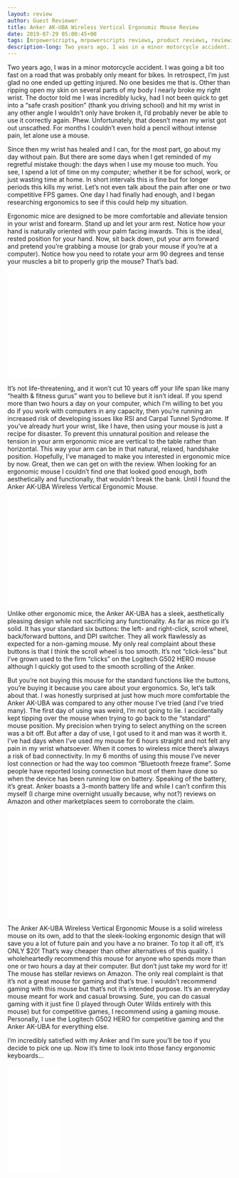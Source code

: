 ```yaml
---
layout: review
author: Guest Reviewer
title: Anker AK-UBA Wireless Vertical Ergonomic Mouse Review
date: 2019-07-29 05:00:45+00
tags: [mrpowerscripts, mrpowerscripts reviews, product reviews, reviewing amazon products, amazon product]
description-long: Two years ago, I was in a minor motorcycle accident. I was going a bit too fast on a road that was probably only meant for bikes. In retrospect, I’m just glad no one ended up getting injured. No one besides me that is. Other than ripping open my skin on several parts of my body I nearly broke my right wrist. The doctor told me I was incredibly lucky, had I not been quick to get into a “safe crash position” (thank you driving school) and hit my wrist in any other angle I wouldn’t only have broken it, I’d probably never be able to use it correctly again. Phew. Unfortunately, that doesn’t mean my wrist got out unscathed. For months I couldn’t even hold a pencil without intense pain, let alone use a mouse.
---
```


Two years ago, I was in a minor motorcycle accident. I was going a bit too fast on a road that was probably only meant for bikes. In retrospect, I’m just glad no one ended up getting injured. No one besides me that is. Other than ripping open my skin on several parts of my body I nearly broke my right wrist. The doctor told me I was incredibly lucky, had I not been quick to get into a “safe crash position” (thank you driving school) and hit my wrist in any other angle I wouldn’t only have broken it, I’d probably never be able to use it correctly again. Phew. Unfortunately, that doesn’t mean my wrist got out unscathed. For months I couldn’t even hold a pencil without intense pain, let alone use a mouse.

Since then my wrist has healed and I can, for the most part, go about my day without pain. But there are some days when I get reminded of my regretful mistake though: the days when I use my mouse too much. You see, I spend a lot of time on my computer; whether it be for school, work, or just wasting time at home. In short intervals this is fine but for longer periods this kills my wrist. Let’s not even talk about the pain after one or two competitive FPS games. One day I had finally had enough, and I began researching ergonomics to see if this could help my situation.

Ergonomic mice are designed to be more comfortable and alleviate tension in your wrist and forearm. Stand up and let your arm rest. Notice how your hand is naturally oriented with your palm facing inwards. This is the ideal, rested position for your hand. Now, sit back down, put your arm forward and pretend you’re grabbing a mouse (or grab your mouse if you’re at a computer). Notice how you need to rotate your arm 90 degrees and tense your muscles a bit to properly grip the mouse? That’s bad.

<iframe style="width:120px;height:240px;" marginwidth="0" marginheight="0" scrolling="no" frameborder="0" src="//ws-na.amazon-adsystem.com/widgets/q?ServiceVersion=20070822&OneJS=1&Operation=GetAdHtml&MarketPlace=US&source=ac&ref=tf_til&ad_type=product_link&tracking_id=mrpowerscript-20&marketplace=amazon&region=US&placement=B00BIFNTMC&asins=B00BIFNTMC&linkId=546a9d950cef147e9cc3c6889314978f&show_border=true&link_opens_in_new_window=true&price_color=333333&title_color=0066c0&bg_color=ffffff">
    </iframe>

It’s not life-threatening, and it won’t cut 10 years off your life span like many “health & fitness gurus” want you to believe but it isn’t ideal. If you spend more than two hours a day on your computer, which I’m willing to bet you do if you work with computers in any capacity, then you’re running an increased risk of developing issues like RSI and Carpal Tunnel Syndrome. If you’ve already hurt your wrist, like I have, then using your mouse is just a recipe for disaster.
To prevent this unnatural position and release the tension in your arm ergonomic mice are vertical to the table rather than horizontal. This way your arm can be in that natural, relaxed, handshake position.
Hopefully, I’ve managed to make you interested in ergonomic mice by now. Great, then we can get on with the review. When looking for an ergonomic mouse I couldn’t find one that looked good enough, both aesthetically and functionally, that wouldn’t break the bank. Until I found the Anker AK-UBA Wireless Vertical Ergonomic Mouse. 

<iframe style="width:120px;height:240px;" marginwidth="0" marginheight="0" scrolling="no" frameborder="0" src="//ws-na.amazon-adsystem.com/widgets/q?ServiceVersion=20070822&OneJS=1&Operation=GetAdHtml&MarketPlace=US&source=ac&ref=tf_til&ad_type=product_link&tracking_id=mrpowerscript-20&marketplace=amazon&region=US&placement=B00BIFNTMC&asins=B00BIFNTMC&linkId=546a9d950cef147e9cc3c6889314978f&show_border=true&link_opens_in_new_window=true&price_color=333333&title_color=0066c0&bg_color=ffffff">
    </iframe>

Unlike other ergonomic mice, the Anker AK-UBA has a sleek, aesthetically pleasing design while not sacrificing any functionality. As far as mice go it’s solid. It has your standard six buttons: the left- and right-click, scroll wheel, back/forward buttons, and DPI switcher. They all work flawlessly as expected for a non-gaming mouse. My only real complaint about these buttons is that I think the scroll wheel is too smooth. It’s not “click-less” but I’ve grown used to the firm “clicks” on the Logitech G502 HERO mouse although I quickly got used to the smooth scrolling of the Anker.

But you’re not buying this mouse for the standard functions like the buttons, you’re buying it because you care about your ergonomics. So, let’s talk about that. I was honestly surprised at just how much more comfortable the Anker AK-UBA was compared to any other mouse I’ve tried (and I’ve tried many). The first day of using was weird, I’m not going to lie. I accidentally kept tipping over the mouse when trying to go back to the “standard” mouse position. My precision when trying to select anything on the screen was a bit off. But after a day of use, I got used to it and man was it worth it. I’ve had days when I’ve used my mouse for 6 hours straight and not felt any pain in my wrist whatsoever.
When it comes to wireless mice there’s always a risk of bad connectivity. In my 6 months of using this mouse I’ve never lost connection or had the way too common “Bluetooth freeze frame”. Some people have reported losing connection but most of them have done so when the device has been running low on battery. Speaking of the battery, it’s great. Anker boasts a 3-month battery life and while I can’t confirm this myself (I charge mine overnight usually because, why not?) reviews on Amazon and other marketplaces seem to corroborate the claim.

<iframe style="width:120px;height:240px;" marginwidth="0" marginheight="0" scrolling="no" frameborder="0" src="//ws-na.amazon-adsystem.com/widgets/q?ServiceVersion=20070822&OneJS=1&Operation=GetAdHtml&MarketPlace=US&source=ac&ref=tf_til&ad_type=product_link&tracking_id=mrpowerscript-20&marketplace=amazon&region=US&placement=B00BIFNTMC&asins=B00BIFNTMC&linkId=546a9d950cef147e9cc3c6889314978f&show_border=true&link_opens_in_new_window=true&price_color=333333&title_color=0066c0&bg_color=ffffff">
    </iframe>

The Anker AK-UBA Wireless Vertical Ergonomic Mouse is a solid wireless mouse on its own, add to that the sleek-looking ergonomic design that will save you a lot of future pain and you have a no brainer. To top it all off, it’s ONLY $20! That’s way cheaper than other alternatives of this quality. I wholeheartedly recommend this mouse for anyone who spends more than one or two hours a day at their computer. But don’t just take my word for it! The mouse has stellar reviews on Amazon. The only real complaint is that it’s not a great mouse for gaming and that’s true. I wouldn’t recommend gaming with this mouse but that’s not it’s intended purpose. It’s an everyday mouse meant for work and casual browsing. Sure, you can do casual gaming with it just fine (I played through Outer Wilds entirely with this mouse) but for competitive games, I recommend using a gaming mouse. Personally, I use the Logitech G502 HERO for competitive gaming and the Anker AK-UBA for everything else.

I’m incredibly satisfied with my Anker and I’m sure you’ll be too if you decide to pick one up. Now it’s time to look into those fancy ergonomic keyboards…

 <iframe style="width:120px;height:240px;" marginwidth="0" marginheight="0" scrolling="no" frameborder="0" src="//ws-na.amazon-adsystem.com/widgets/q?ServiceVersion=20070822&OneJS=1&Operation=GetAdHtml&MarketPlace=US&source=ac&ref=tf_til&ad_type=product_link&tracking_id=mrpowerscript-20&marketplace=amazon&region=US&placement=B00BIFNTMC&asins=B00BIFNTMC&linkId=546a9d950cef147e9cc3c6889314978f&show_border=true&link_opens_in_new_window=true&price_color=333333&title_color=0066c0&bg_color=ffffff">
    </iframe>